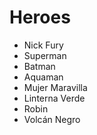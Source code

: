 # Heroes

* Nick Fury
* Superman
* Batman
* Aquaman
* Mujer Maravilla
* Linterna Verde
* Robin
* Volcán Negro
